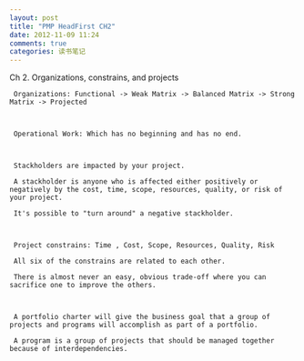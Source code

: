 ```yaml
---
layout: post
title: "PMP HeadFirst CH2"
date: 2012-11-09 11:24
comments: true
categories: 读书笔记
---
```

Ch 2. Organizations, constrains, and projects 

     Organizations: Functional -> Weak Matrix -> Balanced Matrix -> Strong Matrix -> Projected

 

     Operational Work: Which has no beginning and has no end.

        

     Stackholders are impacted by your project.

     A stackholder is anyone who is affected either positively or negatively by the cost, time, scope, resources, quality, or risk of your project.

     It's possible to "turn around" a negative stackholder.

   

     Project constrains: Time , Cost, Scope, Resources, Quality, Risk

     All six of the constrains are related to each other. 

     There is almost never an easy, obvious trade-off where you can sacrifice one to improve the others.



     A portfolio charter will give the business goal that a group of projects and programs will accomplish as part of a portfolio.

     A program is a group of projects that should be managed together because of interdependencies.


